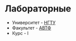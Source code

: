 # Лабораторные 
* Университет - [НГТУ](http://www.nstu.ru/) 
* Факультет - [АВТФ](http://www.avtf.nstu.ru/)
* Курс - I
 
